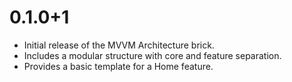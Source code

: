 # 0.1.0+1

- Initial release of the MVVM Architecture brick.
- Includes a modular structure with core and feature separation.
- Provides a basic template for a Home feature.
